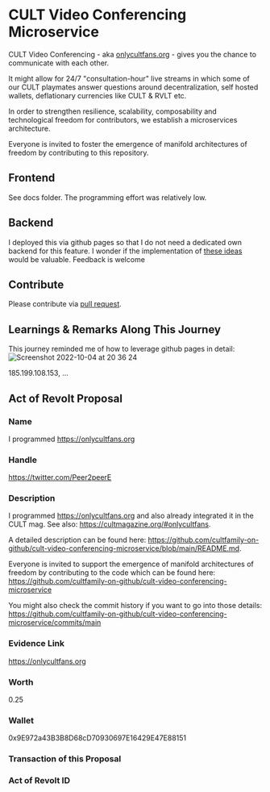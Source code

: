 # CULT Video Conferencing Microservice

CULT Video Conferencing - aka [onlycultfans.org](onlycultfans.org) - gives you the chance to communicate with each other. 

It might allow for 24/7 "consultation-hour" live streams in which some of our CULT playmates answer questions around decentralization, self hosted wallets, deflationary currencies like CULT & RVLT etc. 

In order to strengthen resilience, scalability, composability and technological freedom for contributors, we establish a microservices architecture. 

Everyone is invited to foster the emergence of manifold architectures of freedom by contributing to this repository.


## Frontend
See docs folder. The programming effort was relatively low. 
## Backend
I deployed this via github pages so that I do not need a dedicated own backend for this feature. I wonder if the implementation of [these ideas](https://github.com/cultfamily-on-github/cult-video-conferencing-microservice/issues/2) would be valuable. Feedback is welcome


## Contribute
Please contribute via [pull request](https://www.youtube.com/watch?v=8lGpZkjnkt4). 

## Learnings & Remarks Along This Journey
This journey reminded me of how to leverage github pages in detail: 
![Screenshot 2022-10-04 at 20 36 24](https://user-images.githubusercontent.com/43786652/193898754-4e9c747e-34dd-47a1-a9dd-fe62a50f9646.png)

185.199.108.153, ... 


## Act of Revolt Proposal


### Name
I programmed https://onlycultfans.org 

### Handle
https://twitter.com/Peer2peerE

### Description
I programmed https://onlycultfans.org and also already integrated it in the CULT mag. See also: https://cultmagazine.org/#onlycultfans.

A detailed description can be found here: https://github.com/cultfamily-on-github/cult-video-conferencing-microservice/blob/main/README.md.

Everyone is invited to support the emergence of manifold architectures of freedom by contributing to the code which can be found here: https://github.com/cultfamily-on-github/cult-video-conferencing-microservice 

You might also check the commit history if you want to go into those details: https://github.com/cultfamily-on-github/cult-video-conferencing-microservice/commits/main


### Evidence Link
https://onlycultfans.org

### Worth
0.25
### Wallet
0x9E972a43B3B8D68cD70930697E16429E47E88151

### Transaction of this Proposal


### Act of Revolt ID

